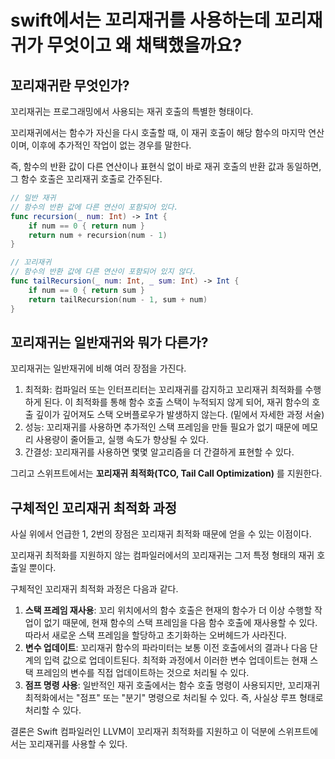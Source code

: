 # swift에서는 꼬리재귀를 사용하는데 꼬리재귀가 무엇이고 왜 채택했을까요?

## 꼬리재귀란 무엇인가?

꼬리재귀는 프로그래밍에서 사용되는 재귀 호출의 특별한 형태이다.

꼬리재귀에서는 함수가 자신을 다시 호출할 때, 이 재귀 호출이 해당 함수의 마지막 연산이며, 이후에 추가적인 작업이 없는 경우를 말한다.

즉, 함수의 반환 값이 다른 연산이나 표현식 없이 바로 재귀 호출의 반환 값과 동일하면, 그 함수 호출은 꼬리재귀 호출로 간주된다.

```swift
// 일반 재귀
// 함수의 반환 값에 다른 연산이 포함되어 있다.
func recursion(_ num: Int) -> Int {
    if num == 0 { return num }
    return num + recursion(num - 1)
}
```

```swift
// 꼬리재귀
// 함수의 반환 값에 다른 연산이 포함되어 있지 않다.
func tailRecursion(_ num: Int, _ sum: Int) -> Int {
    if num == 0 { return sum }
    return tailRecursion(num - 1, sum + num)
}
```

## 꼬리재귀는 일반재귀와 뭐가 다른가?

꼬리재귀는 일반재귀에 비해 여러 장점을 가진다.

1. 최적화: 컴파일러 또는 인터프리터는 꼬리재귀를 감지하고 꼬리재귀 최적화를 수행하게 된다. 이 최적화를 통해 함수 호출 스택이 누적되지 않게 되어, 재귀 함수의 호출 깊이가 깊어져도 스택 오버플로우가 발생하지 않는다. (밑에서 자세한 과정 서술)
2. 성능: 꼬리재귀를 사용하면 추가적인 스택 프레임을 만들 필요가 없기 때문에 메모리 사용량이 줄어들고, 실행 속도가 향상될 수 있다.
3. 간결성: 꼬리재귀를 사용하면 몇몇 알고리즘을 더 간결하게 표현할 수 있다.

그리고 스위프트에서는 **꼬리재귀 최적화(TCO, Tail Call Optimization)** 를 지원한다.

## 구체적인 꼬리재귀 최적화 과정

사실 위에서 언급한 1, 2번의 장점은 꼬리재귀 최적화 때문에 얻을 수 있는 이점이다.

꼬리재귀 최적화를 지원하지 않는 컴파일러에서의 꼬리재귀는 그저 특정 형태의 재귀 호출일 뿐이다.

구체적인 꼬리재귀 최적화 과정은 다음과 같다.

1. **스택 프레임 재사용**: 꼬리 위치에서의 함수 호출은 현재의 함수가 더 이상 수행할 작업이 없기 때문에, 현재 함수의 스택 프레임을 다음 함수 호출에 재사용할 수 있다. 따라서 새로운 스택 프레임을 할당하고 초기화하는 오버헤드가 사라진다.
2. **변수 업데이트**: 꼬리재귀 함수의 파라미터는 보통 이전 호출에서의 결과나 다음 단계의 입력 값으로 업데이트된다. 최적화 과정에서 이러한 변수 업데이트는 현재 스택 프레임의 변수를 직접 업데이트하는 것으로 처리될 수 있다.
3. **점프 명령 사용**: 일반적인 재귀 호출에서는 함수 호출 명령이 사용되지만, 꼬리재귀 최적화에서는 "점프" 또는 "분기" 명령으로 처리될 수 있다. 즉, 사실상 루프 형태로 처리할 수 있다.

결론은 Swift 컴파일러인 LLVM이 꼬리재귀 최적화를 지원하고 이 덕분에 스위프트에서는 꼬리재귀를 사용할 수 있다.
